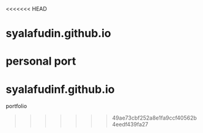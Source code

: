 <<<<<<< HEAD
# syalafudin.github.io
personal port
=======
# syalafudinf.github.io
portfolio
>>>>>>> 49ae73cbf252a8e1fa9ccf40562b4eedf439fa27
